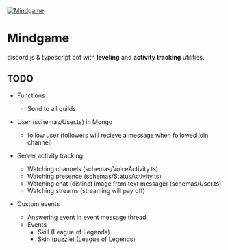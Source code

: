[![Mindgame](https://github.com/emigrek/mindgame/blob/main/media/repo-header.png)](https://discord.com/api/oauth2/authorize?client_id=1049355872389832714&permissions=8&scope=applications.commands%20bot)

# Mindgame
discord.js & typescript bot with **leveling** and **activity tracking** utilities.

## TODO
* Functions
    * Send to all guilds

* User (schemas/User.ts) in Mongo
    * follow user (followers will recieve a message when followed join channel)

* Server activity tracking
    * Watching channels (schemas/VoiceActivity.ts)
    * Watching presence (schemas/StatusActivity.ts)
    * Watching chat (distinct image from text message) (schemas/User.ts)
    * Watching streams (streaming will pay off)

* Custom events
    * Answering event in event message thread.
    * Events
        * Skill (League of Legends)
        * Skin (puzzle) (League of Legends)


